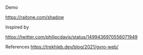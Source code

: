 Demo 

https://raitone.com/shadow


Inspired by

https://twitter.com/philipcdavis/status/1499436970556071949


References
https://trekhleb.dev/blog/2021/gyro-web/
